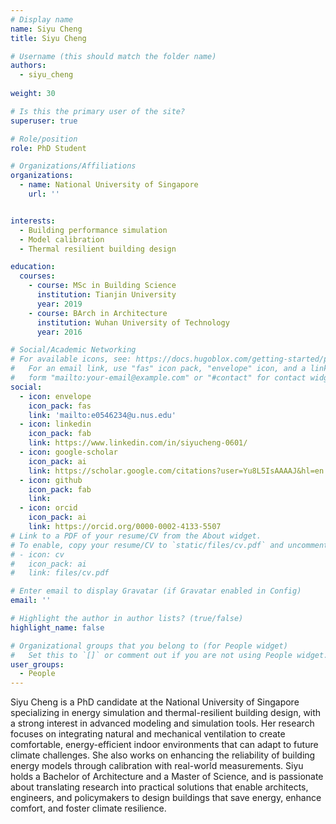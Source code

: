 ```yaml
---
# Display name
name: Siyu Cheng
title: Siyu Cheng

# Username (this should match the folder name)
authors:
  - siyu_cheng
  
weight: 30

# Is this the primary user of the site?
superuser: true

# Role/position
role: PhD Student

# Organizations/Affiliations
organizations:
  - name: National University of Singapore
    url: ''


interests:
  - Building performance simulation 
  - Model calibration
  - Thermal resilient building design

education:
  courses:
    - course: MSc in Building Science
      institution: Tianjin University
      year: 2019
    - course: BArch in Architecture
      institution: Wuhan University of Technology
      year: 2016

# Social/Academic Networking
# For available icons, see: https://docs.hugoblox.com/getting-started/page-builder/#icons
#   For an email link, use "fas" icon pack, "envelope" icon, and a link in the
#   form "mailto:your-email@example.com" or "#contact" for contact widget.
social:
  - icon: envelope
    icon_pack: fas
    link: 'mailto:e0546234@u.nus.edu'
  - icon: linkedin
    icon_pack: fab
    link: https://www.linkedin.com/in/siyucheng-0601/
  - icon: google-scholar
    icon_pack: ai
    link: https://scholar.google.com/citations?user=Yu8L5IsAAAAJ&hl=en
  - icon: github
    icon_pack: fab
    link: 
  - icon: orcid
    icon_pack: ai
    link: https://orcid.org/0000-0002-4133-5507
# Link to a PDF of your resume/CV from the About widget.
# To enable, copy your resume/CV to `static/files/cv.pdf` and uncomment the lines below.
# - icon: cv
#   icon_pack: ai
#   link: files/cv.pdf

# Enter email to display Gravatar (if Gravatar enabled in Config)
email: ''

# Highlight the author in author lists? (true/false)
highlight_name: false

# Organizational groups that you belong to (for People widget)
#   Set this to `[]` or comment out if you are not using People widget.
user_groups:
  - People
---
```


Siyu Cheng is a PhD candidate at the National University of Singapore specializing in energy simulation and thermal-resilient building design, with a strong interest in advanced modeling and simulation tools. Her research focuses on integrating natural and mechanical ventilation to create comfortable, energy-efficient indoor environments that can adapt to future climate challenges. She also works on enhancing the reliability of building energy models through calibration with real-world measurements. Siyu holds a Bachelor of Architecture and a Master of Science, and is passionate about translating research into practical solutions that enable architects, engineers, and policymakers to design buildings that save energy, enhance comfort, and foster climate resilience.
